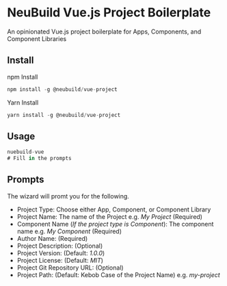 # NeuBuild Vue.js Project Boilerplate

An opinionated Vue.js project boilerplate for Apps, Components, and Component Libraries

## Install

npm Install

```javascript
npm install -g @neubuild/vue-project
```

Yarn Install

```javascript
yarn install -g @neubuild/vue-project
```

## Usage

```javascript
nuebuild-vue
# Fill in the prompts
```

## Prompts

The wizard will promt you for the following.

- Project Type: Choose either App, Component, or Component Library
- Project Name: The name of the Project e.g. *My Project* (Required)
- Component Name (*If the project type is Component*): The component name e.g. *My Component* (Required)
- Author Name: (Required)
- Project Description: (Optional)
- Project Version: (Default: *1.0.0*)
- Project License: (Default: *MIT*)
- Project Git Repository URL: (Optional)
- Project Path: (Default: Kebob Case of the Project Name) e.g. *my-project*
